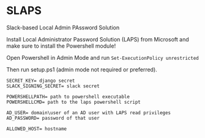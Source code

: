 # SLAPS
Slack-based Local Admin PAssword Solution

Install Local Administrator Password Solution (LAPS) from Microsoft and make sure to install the Powershell module!

Open Powershell in Admin Mode and run `Set-ExecutionPolicy unrestricted`

Then run setup.ps1 (admin mode not required or preferred).

```
SECRET_KEY= django secret
SLACK_SIGNING_SECRET= slack secret

POWERSHELLPATH= path to powershell executable
POWERSHELLCMD= path to the laps powershell script

AD_USER= domain\user of an AD user with LAPS read privileges
AD_PASSWORD= password of that user

ALLOWED_HOST= hostname
```
